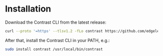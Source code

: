 # Installation

Download the Contrast CLI from the latest release:

```bash
curl --proto '=https' --tlsv1.2 -fLo contrast https://github.com/edgelesssys/contrast/releases/latest/download/contrast
```

After that, install the Contrast CLI in your PATH, e.g.:

```bash
sudo install contrast /usr/local/bin/contrast
```
